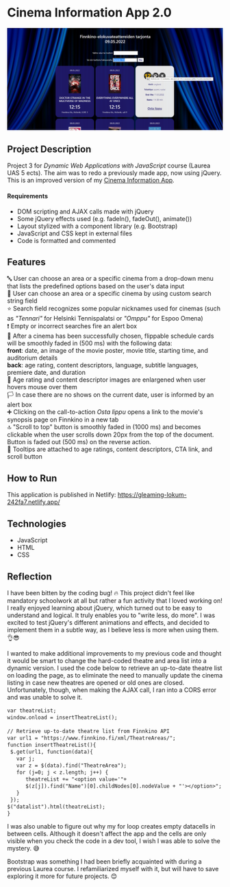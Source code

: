 # Cinema Information App 2.0
![Preview](images/preview.png "Preview")

## Project Description
Project 3 for *Dynamic Web Applications with JavaScript* course (Laurea UAS 5 ects). The aim was to redo a previously made app, now using jQuery. This is an improved version of my [Cinema Information App](https://github.com/mee-ri/cinema-information-app).

#### Requirements
- DOM scripting and AJAX calls made with jQuery
- Some jQuery effects used (e.g. fadeIn(), fadeOut(), animate())
- Layout stylized with a component library (e.g. Bootstrap)
- JavaScript and CSS kept in external files
- Code is formatted and commented

## Features  
 :abc: User can choose an area or a specific cinema from a drop-down menu that lists the predefined options based on the user's data input   
 :mag_right: User can choose an area or a specific cinema by using custom search string field  
 :star: Search field recognizes some popular nicknames used for cinemas (such as *"Tennari"* for Helsinki Tennispalatsi or *"Omppu"* for Espoo Omena)  
 :exclamation: Empty or incorrect searches fire an alert box  
 :ticket: After a cinema has been successfully chosen, flippable schedule cards will be smoothly faded in (500 ms) with the following data:  
 **front**: date, an image of the movie poster, movie title, starting time, and auditorium details  
 **back**: age rating, content descriptors, language, subtitle languages, premiere date, and duration  
 :eyes: Age rating and content descriptor images are enlargened when user hovers mouse over them  
 :white_flag: In case there are no shows on the current date, user is informed by an alert box  
 :heavy_plus_sign: Clicking on the call-to-action *Osta lippu* opens a link to the movie's synopsis page on Finnkino in a new tab  
 :top: "Scroll to top" button is smoothly faded in (1000 ms) and becomes clickable when the user scrolls down 20px from the top of the document. Button is faded out (500 ms) on the reverse action.  
 :bookmark: Tooltips are attached to age ratings, content descriptors, CTA link, and scroll button  

## How to Run
This application is published in Netlify: https://gleaming-lokum-242fa7.netlify.app/

## Technologies
- JavaScript
- HTML
- CSS

## Reflection
I have been bitten by the coding bug! :fire: This project didn't feel like mandatory schoolwork at all but rather a fun activity that I loved working on! I really enjoyed learning about jQuery, which turned out to be easy to understand and logical. It truly enables you to "write less, do more". I was excited to test jQuery's different animations and effects, and decided to implement them in a subtle way, as I believe less is more when using them. :ok_hand::sunglasses:  
  
I wanted to make additional improvements to my previous code and thought it would be smart to change the hard-coded theatre and area list into a dynamic version. I used the code below to retrieve an up-to-date theatre list on loading the page, as to eliminate the need to manually update the cinema listing in case new theatres are opened or old ones are closed. Unfortunately, though, when making the AJAX call, I ran into a CORS error and was unable to solve it.  

```
var theatreList;
window.onload = insertTheatreList();

// Retrieve up-to-date theatre list from Finnkino API
var url1 = "https://www.finnkino.fi/xml/TheatreAreas/";
function insertTheatreList(){
 $.get(url1, function(data){
   var j;
   var z = $(data).find("TheatreArea");
   for (j=0; j < z.length; j++) {
      theatreList += "<option value='"+
      $(z[j]).find("Name")[0].childNodes[0].nodeValue + "'></option>";
   }
 });
$("datalist").html(theatreList);
}
```  
  
I was also unable to figure out why my for loop creates empty datacells in between cells. Although it doesn't affect the app and the cells are only visible when you check the code in a dev tool, I wish I was able to solve the mystery. :sweat_smile: 
  
Bootstrap was something I had been briefly acquainted with during a previous Laurea course. I refamiliarized myself with it, but will have to save exploring it more for future projects. :blush:
